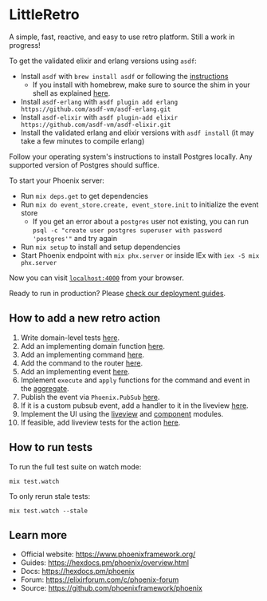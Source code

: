 # LittleRetro

A simple, fast, reactive, and easy to use retro platform. Still a work in progress!

To get the validated elixir and erlang versions using `asdf`:
  * Install `asdf` with `brew install asdf` or following the [instructions](https://asdf-vm.com/guide/getting-started.html)
    * If you install with homebrew, make sure to source the shim in your shell as explained [here](https://asdf-vm.com/guide/getting-started.html#_3-install-asdf).
  * Install `asdf-erlang` with `asdf plugin add erlang https://github.com/asdf-vm/asdf-erlang.git`
  * Install `asdf-elixir` with `asdf plugin-add elixir https://github.com/asdf-vm/asdf-elixir.git`
  * Install the validated erlang and elixir versions with `asdf install` (it may take a few minutes to compile erlang)

Follow your operating system's instructions to install Postgres locally. Any supported version of Postgres should suffice.

To start your Phoenix server:

  * Run `mix deps.get` to get dependencies
  * Run `mix do event_store.create, event_store.init` to initialize the event store
    * If you get an error about a `postgres` user not existing, you can run `psql -c "create user postgres superuser with password 'postgres'"` and try again
  * Run `mix setup` to install and setup dependencies
  * Start Phoenix endpoint with `mix phx.server` or inside IEx with `iex -S mix phx.server`

Now you can visit [`localhost:4000`](http://localhost:4000) from your browser.

Ready to run in production? Please [check our deployment guides](https://hexdocs.pm/phoenix/deployment.html).

## How to add a new retro action

1. Write domain-level tests [here](test/little_retro/retros_test.exs).
1. Add an implementing domain function [here](lib/little_retro/retros.ex).
1. Add an implementing command [here](lib/little_retro/retros/commands).
1. Add the command to the router [here](lib/little_retro/retros/router.ex).
1. Add an implementing event [here](lib/little_retro/retros/events).
1. Implement `execute` and `apply` functions for the command and event in the [aggregate](lib/little_retro/aggregates/retro.ex).
1. Publish the event via `Phoenix.PubSub` [here](lib/little_retro/retros/event_handlers/retro_pub_sub.ex).
1. If it is a custom pubsub event, add a handler to it in the liveview [here](lib/little_retro_web/live/retro_live.ex).
1. Implement the UI using the [liveview](lib/little_retro_web/live/retro_live.ex) and [component](lib/little_retro_web/components/retro_components.ex) modules.
1. If feasible, add liveview tests for the action [here](test/little_retro_web/live/retro_live_test.exs).

## How to run tests

To run the full test suite on watch mode:
```
mix test.watch
```

To only rerun stale tests:
```
mix test.watch --stale
```

## Learn more

  * Official website: https://www.phoenixframework.org/
  * Guides: https://hexdocs.pm/phoenix/overview.html
  * Docs: https://hexdocs.pm/phoenix
  * Forum: https://elixirforum.com/c/phoenix-forum
  * Source: https://github.com/phoenixframework/phoenix
